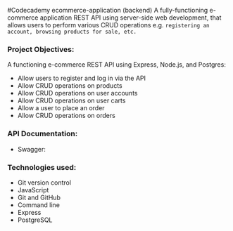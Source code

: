 #Codecademy ecommerce-application (backend)
A fully-functioning e-commerce application REST API using server-side web development, that allows users to perform various CRUD operations e.g. `registering an account, browsing products for sale, etc.`

### Project Objectives:

A functioning e-commerce REST API using Express, Node.js, and Postgres:

- Allow users to register and log in via the API
- Allow CRUD operations on products
- Allow CRUD operations on user accounts
- Allow CRUD operations on user carts
- Allow a user to place an order
- Allow CRUD operations on orders

### API Documentation:

- Swagger:

### Technologies used:

- Git version control
- JavaScript
- Git and GitHub
- Command line
- Express
- PostgreSQL
